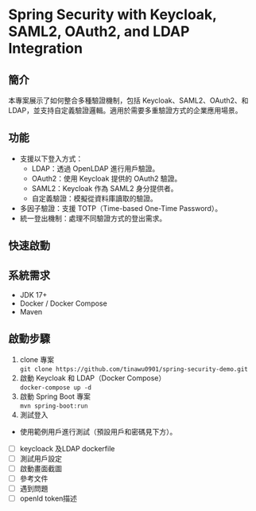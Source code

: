 # Spring Security with Keycloak, SAML2, OAuth2, and LDAP Integration
## 簡介
本專案展示了如何整合多種驗證機制，包括 Keycloak、SAML2、OAuth2、和 LDAP，並支持自定義驗證邏輯。適用於需要多重驗證方式的企業應用場景。
## 功能
- 支援以下登入方式：
  - LDAP：透過 OpenLDAP 進行用戶驗證。
  - OAuth2：使用 Keycloak 提供的 OAuth2 驗證。
  - SAML2：Keycloak 作為 SAML2 身分提供者。
  - 自定義驗證：模擬從資料庫讀取的驗證。
-  多因子驗證：支援 TOTP（Time-based One-Time Password）。
- 統一登出機制：處理不同驗證方式的登出需求。
## 快速啟動
## 系統需求
- JDK 17+
- Docker / Docker Compose
- Maven
## 啟動步驟
1. clone 專案  
`git clone https://github.com/tinawu0901/spring-security-demo.git `
1. 啟動 Keycloak 和 LDAP（Docker Compose）  
`docker-compose up -d`
1. 啟動 Spring Boot 專案  
`mvn spring-boot:run`
1. 測試登入
 - 使用範例用戶進行測試（預設用戶和密碼見下方）。
  




- [ ] keycloack 及LDAP dockerfile
- [ ] 測試用戶設定
- [ ] 啟動畫面截圖
- [ ] 參考文件
- [ ] 遇到問題
- [ ] openId token描述
